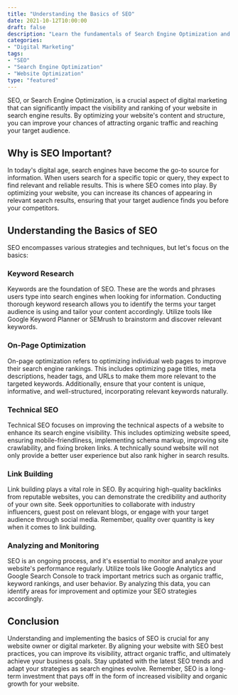 ```yaml
--- 
title: "Understanding the Basics of SEO"
date: 2021-10-12T10:00:00
draft: false 
description: "Learn the fundamentals of Search Engine Optimization and how it can benefit your website."
categories: 
- "Digital Marketing"
tags: 
- "SEO"
- "Search Engine Optimization"
- "Website Optimization"
type: "featured"
--- 
```


SEO, or Search Engine Optimization, is a crucial aspect of digital marketing that can significantly impact the visibility and ranking of your website in search engine results. By optimizing your website's content and structure, you can improve your chances of attracting organic traffic and reaching your target audience.

## Why is SEO Important?

In today's digital age, search engines have become the go-to source for information. When users search for a specific topic or query, they expect to find relevant and reliable results. This is where SEO comes into play. By optimizing your website, you can increase its chances of appearing in relevant search results, ensuring that your target audience finds you before your competitors.

## Understanding the Basics of SEO

SEO encompasses various strategies and techniques, but let's focus on the basics:

### Keyword Research

Keywords are the foundation of SEO. These are the words and phrases users type into search engines when looking for information. Conducting thorough keyword research allows you to identify the terms your target audience is using and tailor your content accordingly. Utilize tools like Google Keyword Planner or SEMrush to brainstorm and discover relevant keywords.

### On-Page Optimization

On-page optimization refers to optimizing individual web pages to improve their search engine rankings. This includes optimizing page titles, meta descriptions, header tags, and URLs to make them more relevant to the targeted keywords. Additionally, ensure that your content is unique, informative, and well-structured, incorporating relevant keywords naturally.

### Technical SEO

Technical SEO focuses on improving the technical aspects of a website to enhance its search engine visibility. This includes optimizing website speed, ensuring mobile-friendliness, implementing schema markup, improving site crawlability, and fixing broken links. A technically sound website will not only provide a better user experience but also rank higher in search results.

### Link Building

Link building plays a vital role in SEO. By acquiring high-quality backlinks from reputable websites, you can demonstrate the credibility and authority of your own site. Seek opportunities to collaborate with industry influencers, guest post on relevant blogs, or engage with your target audience through social media. Remember, quality over quantity is key when it comes to link building.

### Analyzing and Monitoring

SEO is an ongoing process, and it's essential to monitor and analyze your website's performance regularly. Utilize tools like Google Analytics and Google Search Console to track important metrics such as organic traffic, keyword rankings, and user behavior. By analyzing this data, you can identify areas for improvement and optimize your SEO strategies accordingly.

## Conclusion

Understanding and implementing the basics of SEO is crucial for any website owner or digital marketer. By aligning your website with SEO best practices, you can improve its visibility, attract organic traffic, and ultimately achieve your business goals. Stay updated with the latest SEO trends and adapt your strategies as search engines evolve. Remember, SEO is a long-term investment that pays off in the form of increased visibility and organic growth for your website.
